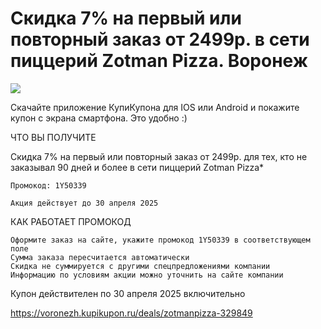# Скидка 7% на первый или повторный заказ от 2499р. в сети пиццерий Zotman Pizza. Воронеж
![](https://cdn.sp2.kkcdn.ru/system/deals/logos/167024/deal_615x301/2712231.jpg?1745512617)

 Скачайте приложение КупиКупона для IOS или Android и покажите купон с экрана смартфона. Это удобно :)

ЧТО ВЫ ПОЛУЧИТЕ

Скидка 7% на первый или повторный заказ от 2499р. для тех, кто не заказывал 90 дней и более в сети пиццерий Zotman Pizza*

    Промокод: 1Y50339

    Акция действует до 30 апреля 2025

КАК РАБОТАЕТ ПРОМОКОД

    Оформите заказ на сайте, укажите промокод 1Y50339 в соответствующем поле
    Сумма заказа пересчитается автоматически
    Скидка не суммируется с другими спецпредложениями компании
    Информацию по условиям акции можно уточнить на сайте компании

Купон действителен по 30 апреля 2025 включительно

https://voronezh.kupikupon.ru/deals/zotmanpizza-329849
